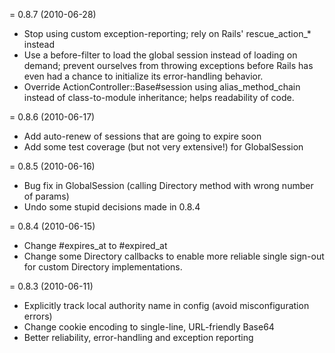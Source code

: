 = 0.8.7 (2010-06-28)

* Stop using custom exception-reporting; rely on Rails' rescue_action_* instead
* Use a before-filter to load the global session instead of loading on demand;
  prevent ourselves from throwing exceptions before Rails has even had a chance
  to initialize its error-handling behavior.
* Override ActionController::Base#session using alias_method_chain instead of
  class-to-module inheritance; helps readability of code.

= 0.8.6 (2010-06-17)

* Add auto-renew of sessions that are going to expire soon
* Add some test coverage (but not very extensive!) for GlobalSession

= 0.8.5 (2010-06-16)

* Bug fix in GlobalSession (calling Directory method with wrong number of params)
* Undo some stupid decisions made in 0.8.4

= 0.8.4 (2010-06-15)

* Change #expires_at to #expired_at
* Change some Directory callbacks to enable more reliable single sign-out for
  custom Directory implementations.

= 0.8.3 (2010-06-11)

* Explicitly track local authority name in config (avoid misconfiguration errors)
* Change cookie encoding to single-line, URL-friendly Base64
* Better reliability, error-handling and exception reporting
